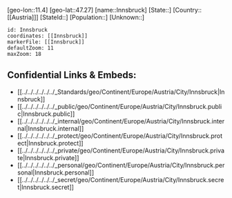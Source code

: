 ﻿---
location: [47.27,11.4]
mapzoom: [7,12] 
mapmarker: city 
type: City
tags:
- geo/City


SpocWebEntityId: 31113
isDeleted: false
confidential: public

---
[geo-lon::11.4]
[geo-lat::47.27]
[name::Innsbruck]
[State::]
[Country::[[Austria]]]
[StateId::]
[Population::]
[Unknown::]


```leaflet
id: Innsbruck
coordinates: [[Innsbruck]]
markerFile: [[Innsbruck]]
defaultZoom: 11 
maxZoom: 18
```


## Confidential Links & Embeds: 
- [[../../../../../../_Standards/geo/Continent/Europe/Austria/City/Innsbruck|Innsbruck]] 
- [[../../../../../../_public/geo/Continent/Europe/Austria/City/Innsbruck.public|Innsbruck.public]] 
- [[../../../../../../_internal/geo/Continent/Europe/Austria/City/Innsbruck.internal|Innsbruck.internal]] 
- [[../../../../../../_protect/geo/Continent/Europe/Austria/City/Innsbruck.protect|Innsbruck.protect]] 
- [[../../../../../../_private/geo/Continent/Europe/Austria/City/Innsbruck.private|Innsbruck.private]] 
- [[../../../../../../_personal/geo/Continent/Europe/Austria/City/Innsbruck.personal|Innsbruck.personal]] 
- [[../../../../../../_secret/geo/Continent/Europe/Austria/City/Innsbruck.secret|Innsbruck.secret]] 
